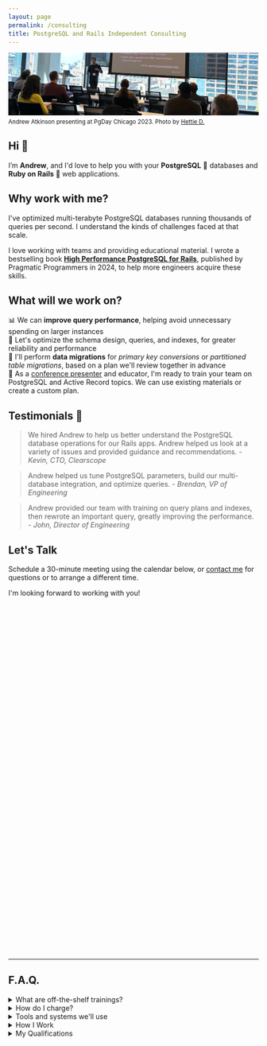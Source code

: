 ```yaml
---
layout: page
permalink: /consulting
title: PostgreSQL and Rails Independent Consulting
---
```


![Andrew Atkinson presenting at PgDay Chicago 2023](/assets/images/pages/andy-pgday-chicago-2023.jpeg)
<small>Andrew Atkinson presenting at PgDay Chicago 2023. Photo by [Hettie D.](https://postgresql.life/post/henrietta_dombrovskaya/)</small>

## Hi 👋
I’m **Andrew**, and I'd love to help you with your **PostgreSQL** 🐘 databases and **Ruby on Rails** 💎 web applications.

## Why work with me?

I've optimized multi-terabyte PostgreSQL databases running thousands of queries per second. I understand the kinds of challenges faced at that scale.

I love working with teams and providing educational material. I wrote a bestselling book [**High Performance PostgreSQL for Rails**](https://pragprog.com/titles/aapsql/high-performance-postgresql-for-rails/), published by Pragmatic Programmers in 2024, to help more engineers acquire these skills.

## What will we work on?

📊 We can **improve query performance**, helping avoid unnecessary spending on larger instances<br/>
💾 Let's optimize the schema design, queries, and indexes, for greater reliability and performance<br/>
🐘 I'll perform **data migrations** for *primary key conversions* or *partitioned table migrations*, based on a plan we'll review together in advance<br/>
👨 As a [conference presenter](/speaking-opportunities) and educator, I'm ready to train your team on PostgreSQL and Active Record topics. We can use existing materials or create a custom plan.<br/>


## Testimonials 🤝
> We hired Andrew to help us better understand the PostgreSQL database operations for our Rails apps. Andrew helped us look at a variety of issues and provided guidance and recommendations.
<cite>- Kevin, CTO, Clearscope</cite>

> Andrew helped us tune PostgreSQL parameters, build our multi-database integration, and optimize queries.
<cite>- Brendan, VP of Engineering</cite>

> Andrew provided our team with training on query plans and indexes, then rewrote an important query, greatly improving the performance.
<cite>- John, Director of Engineering</cite>


## Let's Talk

Schedule a 30-minute meeting using the calendar below, or [contact me](/contact) for questions or to arrange a different time.

I'm looking forward to working with you!

<!-- Calendly inline widget begin -->
<div class="calendly-inline-widget" data-url="https://calendly.com/pgrailsbook/30min?hide_gdpr_banner=1" style="min-width:350px;height:700px;"></div>
<script type="text/javascript" src="https://assets.calendly.com/assets/external/widget.js" async></script>
<!-- Calendly inline widget end -->


---------------------


## F.A.Q.

<details>
<summary>What are off-the-shelf trainings?</summary>
<p>Currently I’ve got <strong>Indexing Like a Pro</strong> Part I and Part II, ready to deliver as a live session with slides and live coding for your team. Each part is one hour, plus an optional Q&A.</p>
</details>

<details>
<summary>How do I charge?</summary>
<p>I offer a flexible structure based on competitive rates.</p>
</details>

<details>
  <summary>Tools and systems we'll use</summary>
  <ul>
<li>I’ll need access to your databases or database observability tools (PgHero, PgAnalyze, Performance Insights, etc.). For databases, we can use a non-production instance or a read-replica, depending on your goals.</li>
<li>For code contributions, I’ll need access to your repositories, CI/CD system, and application observability tools (APM, exception tracking)</li>
  </ul>
</details>


<details>
<summary>How I Work</summary>
  <ul>
<li>I’ll provide a Independent Consulting Agreement</li>
<li>We can use Google Hangouts, Zoom, Tuple, or similar programs for synchronous calls</li>
<li>We can use Slack, email, and Google Docs for async work and statuses</li>
<li>I’ll track detailed time and provide regular invoices</li>
  </ul>
</details>


<details>
<summary>My Qualifications</summary>
  <ul>
<li>More than 12 years experience with Ruby on Rails, most recently as a Staff Engineer (<a href="https://www.linkedin.com/in/andyatkinson/">LinkedIn profile</a>), at companies including Microsoft, Groupon, and various startups.</li>
<li>Author of the bestselling book 📚 <a href="https://pragprog.com/titles/aapsql/high-performance-postgresql-for-rails/">High Performance PostgreSQL for Rails</a>, published by Pragmatic Programmers in 2024.</li>
<li><a href="/speaking-opportunities">Presenter at PostgreSQL and Ruby on Rails conferences</a> including PGConf NYC, PGDay Chicago, and RailsConf 2022.</li>
<li>I’ve <a href="/blog/2023/08/17/postgresql-sfpug-table-partitioning-presentation">performed zero downtime online migrations in multi-terabyte PostgreSQL databases</a>, managing a dozen instances, with billions of rows.</li>
<li>I’ve worked on a Rails app serving 7500 requests/second (450K RPM) at an average response time of 35ms. I’ve <a href="/blog/2023/08/28/saas-for-developers-gwen-shapira-postgresql-rails">spoken about this experience</a> and presented on it at <a href="/blog/2021/12/06/pgconf-nyc-2021">PGConf NYC 2021</a>.</li>
</ul>
</details>
